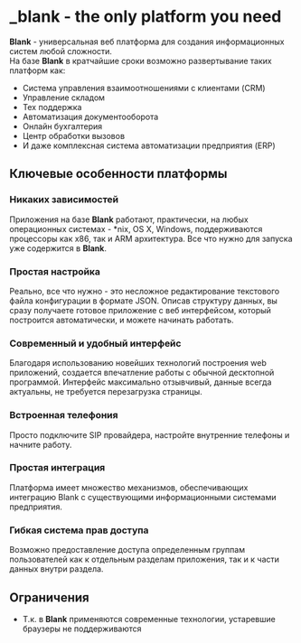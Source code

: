 _blank - the only platform you need
=======

**Blank** - универсальная веб платформа для создания информационных систем любой сложности.  
На базе **Blank** в кратчайшие сроки возможно развертывание таких платформ как:
* Система управления взаимоотношениями с клиентами (CRM)
* Управление складом
* Тех поддержка 
* Автоматизация документооборота
* Онлайн бухгалтерия
* Центр обработки вызовов
* И даже комплексная система автоматизации предприятия (ERP)
 

## Ключевые особенности платформы

### Никаких зависимостей
Приложения на базе **Blank** работают, практически, на любых операционных системах - \*nix, OS X, Windows, поддерживаются процессоры как x86, так и ARM архитектура. Все что нужно для запуска уже содержится в **Blank**.  

### Простая настройка
Реально, все что нужно - это несложное редактирование текстового файла конфигурации в формате JSON. Описав структуру данных, вы сразу получаете готовое приложение с веб интерфейсом, который построится автоматически, и можете начинать работать.

### Современный и удобный интерфейс
Благодаря использованию новейших технологий построения web приложений, создается впечатление работы с обычной десктопной программой. Интерфейс максимально отзывчивый, данные всегда актуальны, не требуется перезагрузка страницы.

### Встроенная телефония
Просто подключите SIP провайдера, настройте внутренние телефоны и начните работу.

### Простая интеграция
Платформа имеет множество механизмов, обеспечивающих интеграцию Blank с существующими информационными системами предприятия.

### Гибкая система прав доступа
Возможно предоставление доступа определенным группам пользователей как к отдельным разделам приложения, так и к части данных внутри раздела.

## Ограничения
* Т.к. в **Blank** применяются современные технологии, устаревшие браузеры не поддерживаются
